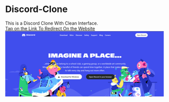 # Discord-Clone
This is a Discord Clone With Clean Interface.
<br>
<a href="https://discord-clonee.vercel.app/">Tap on the Link To Redirect On the Website<a>
<img src="Discord.png">
